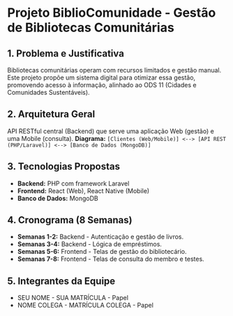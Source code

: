 # Projeto BiblioComunidade - Gestão de Bibliotecas Comunitárias

## 1. Problema e Justificativa

Bibliotecas comunitárias operam com recursos limitados e gestão manual. Este projeto propõe um sistema digital para otimizar essa gestão, promovendo acesso à informação, alinhado ao ODS 11 (Cidades e Comunidades Sustentáveis).

## 2. Arquitetura Geral

API RESTful central (Backend) que serve uma aplicação Web (gestão) e uma Mobile (consulta).
**Diagrama:** `[Clientes (Web/Mobile)] <--> [API REST (PHP/Laravel)] <--> [Banco de Dados (MongoDB)]`

## 3. Tecnologias Propostas

- **Backend:** PHP com framework Laravel
- **Frontend:** React (Web), React Native (Mobile)
- **Banco de Dados:** MongoDB

## 4. Cronograma (8 Semanas)

- **Semanas 1-2:** Backend - Autenticação e gestão de livros.
- **Semanas 3-4:** Backend - Lógica de empréstimos.
- **Semanas 5-6:** Frontend - Telas de gestão do bibliotecário.
- **Semanas 7-8:** Frontend - Telas de consulta do membro e testes.

## 5. Integrantes da Equipe

- SEU NOME - SUA MATRÍCULA - Papel
- NOME COLEGA - MATRÍCULA COLEGA - Papel
